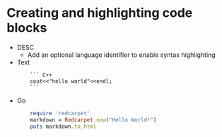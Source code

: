 # Creating and highlighting code blocks
- DESC
    -  Add an optional language identifier to enable syntax highlighting
- Text
    ```
        ``` C++
        cout<<"hello world"<<endl;
        ```
    ```
- Go
    ```ruby
        require 'redcarpet'
        markdown = Redcarpet.new("Hello World!")
        puts markdown.to_html
    ```